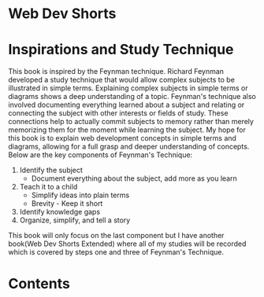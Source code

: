 # Web Dev Shorts
# Inspirations and Study Technique

This book is inspired by the Feynman technique. Richard Feynman developed a study technique that would allow complex subjects to be illustrated in simple terms. Explaining complex subjects in simple terms or diagrams shows a deep understanding of a topic. Feynman's technique also involved documenting everything learned about a subject and relating or connecting the subject with other interests or fields of study. These connections help to actually commit subjects to memory rather than merely memorizing them for the moment while learning the subject. My hope for this book is to explain web development concepts in simple terms and diagrams, allowing for a full grasp and deeper understanding of concepts. Below are the key components of Feynman's Technique:

   1. Identify the subject
      - Document everything about the subject, add more as you learn
   2. Teach it to a child
      - Simplify ideas into plain terms
      - Brevity - Keep it short
   3. Identify knowledge gaps
   4. Organize, simplify, and tell a story

This book will only focus on the last component but I have another book(Web Dev Shorts Extended) where all of my studies will be recorded which is covered by steps one and three of Feynman's Technique.

# Contents
